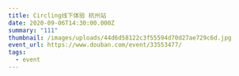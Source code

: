 ```yaml
---
title: Circling线下体验 杭州站
date: 2020-09-06T14:30:00.000Z
summary: "111"
thumbnail: /images/uploads/44d6d58122c3f55594d70d27ae729c6d.jpg
event_url: https://www.douban.com/event/33553477/
tags:
  - event
---
```

